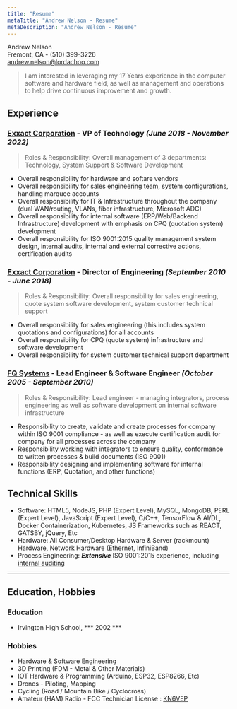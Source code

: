 ```yaml
---
title: "Resume"
metaTitle: "Andrew Nelson - Resume"
metaDescription: "Andrew Nelson - Resume"
---
```


Andrew Nelson<br />
Fremont, CA - (510) 399-3226<br />
andrew.nelson@lordachoo.com<br />

> I am interested in leveraging my 17 Years experience in the computer software and hardware field, as well as management and operations to help drive continuous improvement and growth. 

## Experience

### [Exxact Corporation](https://exxactcorp.com) - VP of Technology ***(June 2018 - November 2022)***

> Roles & Responsibility: Overall management of 3 departments: Technology, System Support & Software Development

- Overall responsibility for hardware and softare vendors
- Overall responsibility for sales engineering team, system configurations, handling marquee accounts
- Overall responsibility for IT & Infrastructure throughout the company (dual WAN/routing, VLANs, fiber infrastructure, Microsoft ADC)
- Overall responsibility for internal software (ERP/Web/Backend Infrastructure) development with emphasis on CPQ (quotation system) development
- Overall responsibility for ISO 9001:2015 quality management system design, internal audits, internal and external corrective actions, certification audits

### [Exxact Corporation](https://exxactcorp.com) - Director of Engineering ***(September 2010 - June 2018)***

> Roles & Responsibility: Overall responsibility for sales engineering, quote system software development, system customer technical support

- Overall responsibility for sales engineering (this includes system quotations and configurations) for all accounts
- Overall responsibility for CPQ (quote system) infrastructure and software development
- Overall responsibility for system customer technical support department

### [FQ Systems](https://fqsystems.com) - Lead Engineer & Software Engineer ***(October 2005 - September 2010)***

> Roles & Responsibility: Lead engineer - managing integrators, process engineering as well as software development on internal software infrastructure

- Responsibility to create, validate and create processes for company within ISO 9001 compliance - as well as execute certification audit for company for all processes across the company
- Responsibility working with integrators to ensure quality, conformance to written processes & build documents (ISO 9001)
- Responsibility designing and implementing software for internal functions (ERP, Quotation, and other functions)

## Technical Skills

- Software: HTML5, NodeJS, PHP (Expert Level), MySQL, MongoDB, PERL (Expert Level), JavaScript (Expert Level), C/C++, TensorFlow & AI/DL, Docker Containerization, Kubernetes, JS Frameworks such as REACT, GATSBY, jQuery, Etc
- Hardware: All Consumer/Desktop Hardware & Server (rackmount) Hardware, Network Hardware (Ethernet, InfiniBand)
- Process Engineering: ***Extensive*** ISO 9001:2015 experience, including [internal auditing](https://firebasestorage.googleapis.com/v0/b/lordachoo-c2966.appspot.com/o/images%2FISO%209001_2015%20Internal%20Auditor%20Training.pdf?alt=media&token=0db7e81e-1839-4856-860d-364141fdcf66)

---

## Education, Hobbies

### Education

- Irvington High School, *** 2002 ***

### Hobbies

- Hardware & Software Engineering
- 3D Printing (FDM - Metal & Other Materials)
- IOT Hardware & Programming (Arduino, ESP32, ESP8266, Etc)
- Drones - Piloting, Mapping
- Cycling (Road / Mountain Bike / Cyclocross)
- Amateur (HAM) Radio - FCC Technician License : [KN6VEP](https://kn6vep.com)